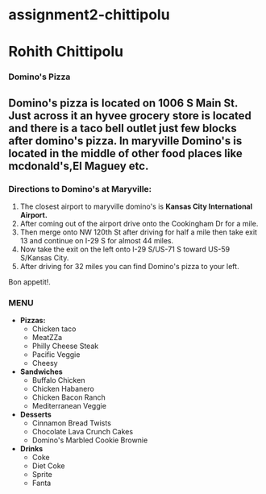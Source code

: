 # assignment2-chittipolu
# Rohith Chittipolu
### Domino's Pizza
**Domino's pizza** is located on 1006 S Main St. Just across it an hyvee grocery store is located and there is a taco bell outlet just few blocks after domino's pizza. In maryville **Domino's** is located in the middle of other food places like mcdonald's,El Maguey etc. 
---
### Directions to Domino's at Maryville:
1. The closest airport to maryville domino's is **Kansas City International Airport.**
2. After coming out of the airport drive onto the Cookingham Dr for a mile.
3. Then merge onto NW 120th St after driving for half a mile then take exit 13 and continue on I-29 S for almost 44 miles.
4. Now  take the exit on the left onto I-29 S/US-71 S toward US-59 S/Kansas City.
5. After driving for 32 miles you can find Domino's pizza to your left.

Bon appetit!.

### MENU
* **Pizzas:**
    - Chicken taco
    - MeatZZa
    - Philly Cheese Steak
    - Pacific Veggie
    - Cheesy
* **Sandwiches**
    - Buffalo Chicken
    - Chicken Habanero
    - Chicken Bacon Ranch
    - Mediterranean Veggie
* **Desserts**
    - Cinnamon Bread Twists
    - Chocolate Lava Crunch Cakes
    - Domino's Marbled Cookie Brownie
* **Drinks**
    - Coke
    - Diet Coke
    - Sprite
    - Fanta

